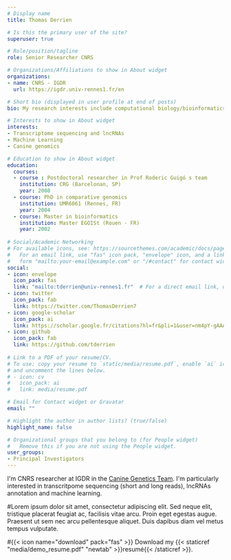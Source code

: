 ```yaml
---
# Display name
title: Thomas Derrien

# Is this the primary user of the site?
superuser: true

# Role/position/tagline
role: Senior Researcher CNRS

# Organizations/Affiliations to show in About widget
organizations:
- name: CNRS - IGDR
  url: https://igdr.univ-rennes1.fr/en

# Short bio (displayed in user profile at end of posts)
bio: My research interests include computational biology/bioinformatics, (dog) transcriptome sequencing (short and long reads), machine learning and lncRNAs.

# Interests to show in About widget
interests:
- Transcriptome sequencing and lncRNAs
- Machine Learning
- Canine genomics

# Education to show in About widget
education:
  courses:
  - course : Postdoctoral researcher in Prof Roderic Guigó s team 
    institution: CRG (Barcelonan, SP)
    year: 2008
  - course: PhD in comparative genomics
    institution: UMR6061 (Rennes, FR)
    year: 2004
  - course: Master in bioinformatics 
    institution: Master EGOISt (Rouen - FR)
    year: 2002 
    
# Social/Academic Networking
# For available icons, see: https://sourcethemes.com/academic/docs/page-builder/#icons
#   For an email link, use "fas" icon pack, "envelope" icon, and a link in the
#   form "mailto:your-email@example.com" or "/#contact" for contact widget.
social:
- icon: envelope
  icon_pack: fas
  link: "mailto:tderrien@univ-rennes1.fr"  # For a direct email link, use "mailto:test@example.org".
- icon: twitter
  icon_pack: fab
  link: https://twitter.com/ThomasDerrien7
- icon: google-scholar
  icon_pack: ai
  link: https://scholar.google.fr/citations?hl=fr&pli=1&user=nm4pY-gAAAAJ
- icon: github
  icon_pack: fab
  link: https://github.com/tderrien
  
# Link to a PDF of your resume/CV.
# To use: copy your resume to `static/media/resume.pdf`, enable `ai` icons in `params.toml`, 
# and uncomment the lines below.
# - icon: cv
#   icon_pack: ai
#   link: media/resume.pdf

# Email for Contact widget or Gravatar
email: ""

# Highlight the author in author lists? (true/false)
highlight_name: false

# Organizational groups that you belong to (for People widget)
#   Remove this if you are not using the People widget.
user_groups:
- Principal Investigators
---
```


I'm CNRS researcher at IGDR in the [Canine Genetics Team](http://dog-genetics.genouest.org/en/home-3/). I'm particularly interested in  transcritpome sequencing (short and long reads), lncRNAs annotation and machine learning.

#Lorem ipsum dolor sit amet, consectetur adipiscing elit. Sed neque elit, tristique placerat feugiat ac, facilisis vitae arcu. Proin eget egestas augue. Praesent ut sem nec arcu pellentesque aliquet. Duis dapibus diam vel metus tempus vulputate.

#{{< icon name="download" pack="fas" >}} Download my {{< staticref "media/demo_resume.pdf" "newtab" >}}resumé{{< /staticref >}}.
